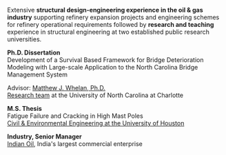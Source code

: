 Extensive **structural design-engineering experience in the oil & gas industry** supporting refinery expansion projects and engineering schemes for refinery operational requirements followed by **research and teaching** experience in structural engineering at two established public research universities. 

     
**Ph.D. Dissertation**  
Development of a Survival Based Framework for Bridge Deterioration Modeling with Large-scale Application to the North Carolina Bridge Management System 

Advisor: [Matthew J. Whelan, Ph.D.](https://coefs.uncc.edu/mwhelan3/)  
[Research team](https://coefs.uncc.edu/mwhelan3/research-team/) at the University of North Carolina at Charlotte  

     
**M.S. Thesis**  
Fatigue Failure and Cracking in High Mast Poles  
[Civil & Environmental Engineering at the University of Houston](http://www.cive.uh.edu/)

     
**Industry, Senior Manager**  
[Indian Oil](https://www.iocl.com/aboutus/profile.aspx), India's largest commercial enterprise
